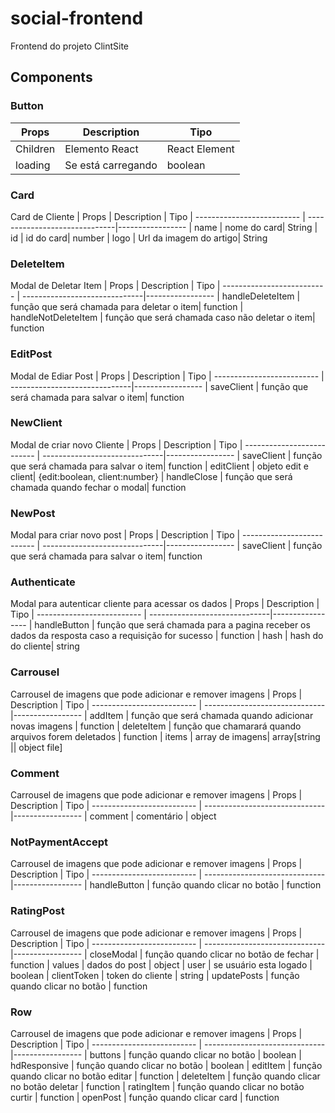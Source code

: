 # social-frontend

Frontend do projeto ClintSite

## Components

### Button

| Props    | Description        | Tipo          |
| -------- | ------------------ | ------------- |
| Children | Elemento React     | React Element |
| loading  | Se está carregando | boolean       |

### Card

Card de Cliente
| Props | Description | Tipo
| -------------------------- | ------------------------------|-----------------
| name | nome do card| String
| id | id do card| number
| logo | Url da imagem do artigo| String

### DeleteItem

Modal de Deletar Item
| Props | Description | Tipo
| -------------------------- | ------------------------------|-----------------
| handleDeleteItem | função que será chamada para deletar o item| function
| handleNotDeleteItem | função que será chamada caso não deletar o item| function

### EditPost

Modal de Ediar Post
| Props | Description | Tipo
| -------------------------- | ------------------------------|-----------------
| saveClient | função que será chamada para salvar o item| function

### NewClient

Modal de criar novo Cliente
| Props | Description | Tipo
| -------------------------- | ------------------------------|-----------------
| saveClient | função que será chamada para salvar o item| function
| editClient | objeto edit e client| {edit:boolean, client:number}
| handleClose | função que será chamada quando fechar o modal| function

### NewPost

Modal para criar novo post
| Props | Description | Tipo
| -------------------------- | ------------------------------|-----------------
| saveClient | função que será chamada para salvar o item| function

### Authenticate

Modal para autenticar cliente para acessar os dados
| Props | Description | Tipo
| -------------------------- | ------------------------------|-----------------
| handleButton | função que será chamada para a pagina receber os dados da resposta caso a requisição for sucesso | function
| hash | hash do do cliente| string

### Carrousel

Carrousel de imagens que pode adicionar e remover imagens
| Props | Description | Tipo
| -------------------------- | ------------------------------|-----------------
| addItem | função que será chamada quando adicionar novas imagens | function
| deleteItem | função que chamarará quando arquivos forem deletados | function
| items | array de imagens| array[string || object file]

### Comment

Carrousel de imagens que pode adicionar e remover imagens
| Props | Description | Tipo
| -------------------------- | ------------------------------|-----------------
| comment | comentário | object

### NotPaymentAccept

Carrousel de imagens que pode adicionar e remover imagens
| Props | Description | Tipo
| -------------------------- | ------------------------------|-----------------
| handleButton | função quando clicar no botão | function

### RatingPost

Carrousel de imagens que pode adicionar e remover imagens
| Props | Description | Tipo
| -------------------------- | ------------------------------|-----------------
| closeModal | função quando clicar no botão de fechar | function
| values | dados do post | object
| user | se usuário esta logado | boolean
| clientToken | token do cliente | string
| updatePosts | função quando clicar no botão | function

### Row

Carrousel de imagens que pode adicionar e remover imagens
| Props | Description | Tipo
| -------------------------- | ------------------------------|-----------------
| buttons | função quando clicar no botão | boolean
| hdResponsive | função quando clicar no botão | boolean
| editItem | função quando clicar no botão editar | function
| deleteItem | função quando clicar no botão deletar | function
| ratingItem | função quando clicar no botão curtir | function
| openPost | função quando clicar card | function
